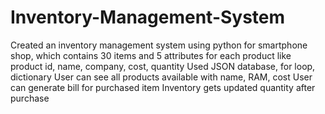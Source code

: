 # Inventory-Management-System
Created an inventory management system using python for smartphone shop, which contains 30 items and 5 attributes for each product like product id, name, company, cost, quantity Used JSON database, for loop, dictionary User can see all products available with name, RAM, cost User can generate bill for purchased item Inventory gets updated quantity after purchase
